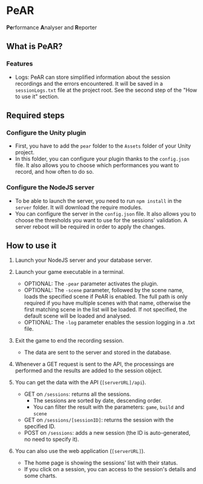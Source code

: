 # PeAR
**Pe**rformance **A**nalyser and **R**eporter

## What is PeAR?

### Features

* Logs: PeAR can store simplified information about the session recordings and the errors encountered.
    It will be saved in a `sessionLogs.txt` file at the project root.
    See the second step of the "How to use it" section.

## Required steps

### Configure the Unity plugin

* First, you have to add the `pear` folder to the `Assets` folder of your Unity project.
* In this folder, you can configure your plugin thanks to the `config.json` file.
    It also allows you to choose which performances you want to record, and how often to do so.

### Configure the NodeJS server

* To be able to launch the server, you need to run `npm install` in the `server` folder.
    It will download the require modules.
* You can configure the server in the `config.json` file.
    It also allows you to choose the thresholds you want to use for the sessions' validation.
    A server reboot will be required in order to apply the changes.

## How to use it

1. Launch your NodeJS server and your database server.

2. Launch your game executable in a terminal.
    * OPTIONAL: The `-pear` parameter activates the plugin.
    * OPTIONAL: The `-scene` parameter, followed by the scene name,
        loads the specified scene if PeAR is enabled.
        The full path is only required if you have multiple scenes with that name,
            otherwise the first matching scene in the list will be loaded.
        If not specified, the default scene will be loaded and analysed.
    * OPTIONAL: The `-log` parameter enables the session logging in a .txt file.

3. Exit the game to end the recording session.
    * The data are sent to the server and stored in the database.

4. Whenever a GET request is sent to the API,
    the processings are performed and the results are added to the session object.

4. You can get the data with the API (`[serverURL]/api`).
    * GET on `/sessions`: returns all the sessions.
        * The sessions are sorted by date, descending order.
        * You can filter the result with the parameters: `game`, `build` and `scene`
    * GET on `/sessions/[sessionID]`: returns the session with the specified ID.
    * POST on `/sessions`: adds a new session (the ID is auto-generated, no need to specify it).

5. You can also use the web application (`[serverURL]`).
    * The home page is showing the sessions' list with their status.
    * If you click on a session, you can access to the session's details and some charts.
